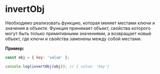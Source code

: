 # invertObj

Необходимо реализовать функцию, которая меняет местами ключи и значения в объекте.
Функция принимает объект, свойства которого могут быть только примитивными значениями,
а возвращает новый объект, где ключи и свойства заменены между собой местами.

**Пример:**
```javascript
const obj = { key: 'value' };

console.log(invertObj(obj)); // { value: 'key'}
```
